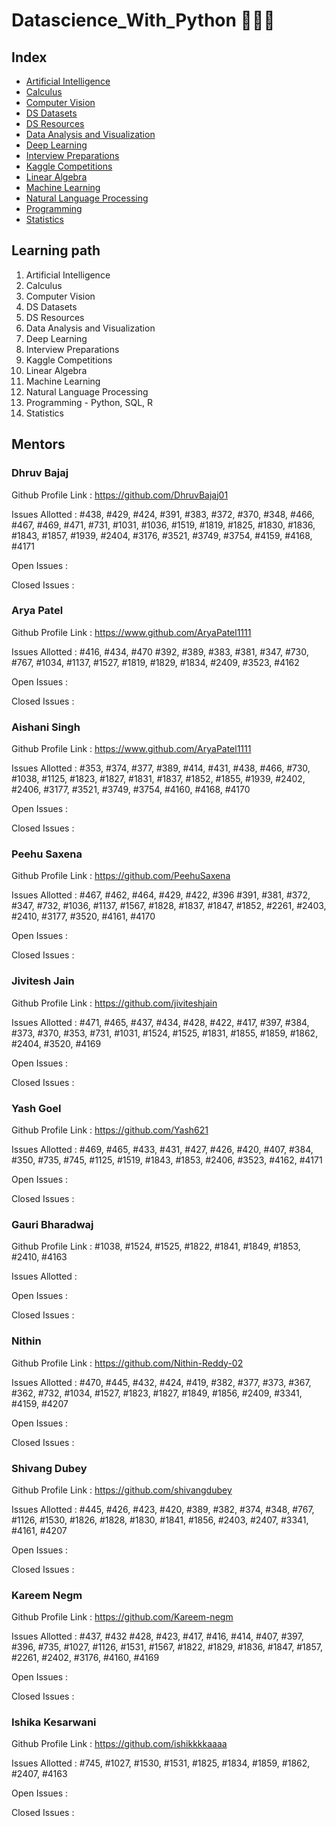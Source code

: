 <h1 align="left">Datascience_With_Python 👨🏻‍💻</h1>

## Index

- [Artificial Intelligence](https://github.com/girlscript/winter-of-contributing/tree/Datascience_With_Python/Datascience_With_Python/Artificial%20Intelligence)
- [Calculus](https://github.com/girlscript/winter-of-contributing/tree/Datascience_With_Python/Datascience_With_Python/Calculus)
- [Computer Vision](https://github.com/girlscript/winter-of-contributing/tree/Datascience_With_Python/Datascience_With_Python/Computer%20Vision)
- [DS Datasets](https://github.com/girlscript/winter-of-contributing/tree/Datascience_With_Python/Datascience_With_Python/DS%20Datasets)
- [DS Resources](https://github.com/girlscript/winter-of-contributing/tree/Datascience_With_Python/Datascience_With_Python/DS%20Resources)
- [Data Analysis and Visualization](https://github.com/girlscript/winter-of-contributing/tree/Datascience_With_Python/Datascience_With_Python/Data%20Analysis%20and%20Visualization)
- [Deep Learning](https://github.com/girlscript/winter-of-contributing/tree/Datascience_With_Python/Datascience_With_Python/Deep%20Learning)
- [Interview Preparations](https://github.com/girlscript/winter-of-contributing/tree/Datascience_With_Python/Datascience_With_Python/Interview%20Preparation)
- [Kaggle Competitions](https://github.com/girlscript/winter-of-contributing/tree/Datascience_With_Python/Datascience_With_Python/Kaggle%20Competitions)
- [Linear Algebra](https://github.com/girlscript/winter-of-contributing/tree/Datascience_With_Python/Datascience_With_Python/Linear%20Algebra)
- [Machine Learning](https://github.com/girlscript/winter-of-contributing/tree/Datascience_With_Python/Datascience_With_Python/Machine%20Learning)
- [Natural Language Processing](https://github.com/girlscript/winter-of-contributing/tree/Datascience_With_Python/Datascience_With_Python/Natural%20Language%20Processing)
- [Programming](https://github.com/girlscript/winter-of-contributing/tree/Datascience_With_Python/Datascience_With_Python/Programming)
- [Statistics](https://github.com/girlscript/winter-of-contributing/tree/Datascience_With_Python/Datascience_With_Python/Statistics)


## Learning path

1. Artificial Intelligence
2. Calculus
3. Computer Vision
4. DS Datasets
5. DS Resources
6. Data Analysis and Visualization
7. Deep Learning
8. Interview Preparations
9. Kaggle Competitions
10. Linear Algebra
11. Machine Learning
12. Natural Language Processing
13. Programming - Python, SQL, R
14. Statistics


## Mentors

### Dhruv Bajaj 

Github Profile Link : https://github.com/DhruvBajaj01 

Issues Allotted : #438, #429, #424, #391, #383, #372, #370, #348, #466, #467, #469, #471, #731, #1031, #1036, #1519, #1819, #1825, #1830, #1836, #1843, #1857, #1939, #2404, #3176, #3521, #3749, #3754, #4159, #4168, #4171

Open Issues :

Closed Issues : 


### Arya Patel

Github Profile Link : https://www.github.com/AryaPatel1111

Issues Allotted : #416, #434, #470 #392, #389, #383, #381, #347, #730, #767, #1034, #1137, #1527, #1819, #1829, #1834, #2409, #3523, #4162

Open Issues :

Closed Issues : 


### Aishani Singh

Github Profile Link : https://www.github.com/AryaPatel1111

Issues Allotted : #353, #374, #377, #389, #414, #431, #438, #466, #730, #1038, #1125, #1823, #1827, #1831, #1837, #1852, #1855, #1939, #2402, #2406, #3177, #3521, #3749, #3754, #4160, #4168, #4170

Open Issues :

Closed Issues : 


### Peehu Saxena

Github Profile Link : https://github.com/PeehuSaxena

Issues Allotted : #467, #462, #464, #429, #422, #396 #391, #381, #372, #347, #732, #1036, #1137, #1567, #1828, #1837, #1847, #1852, #2261, #2403, #2410, #3177, #3520, #4161, #4170

Open Issues :

Closed Issues : 


### Jivitesh Jain

Github Profile Link : https://github.com/jiviteshjain 

Issues Allotted : #471, #465, #437, #434, #428, #422, #417, #397, #384, #373, #370, #353, #731, #1031, #1524, #1525, #1831, #1855, #1859, #1862, #2404, #3520, #4169

Open Issues :

Closed Issues : 


### Yash Goel 

Github Profile Link : https://github.com/Yash621

Issues Allotted : #469, #465, #433, #431, #427, #426, #420, #407, #384, #350, #735, #745, #1125, #1519, #1843, #1853, #2406, #3523, #4162, #4171

Open Issues :

Closed Issues : 


### Gauri Bharadwaj

Github Profile Link : #1038, #1524, #1525, #1822, #1841, #1849, #1853, #2410, #4163

Issues Allotted :

Open Issues :

Closed Issues : 


### Nithin

Github Profile Link : https://github.com/Nithin-Reddy-02 

Issues Allotted : #470, #445, #432, #424, #419, #382, #377, #373, #367, #362, #732, #1034, #1527, #1823, #1827, #1849, #1856, #2409, #3341, #4159, #4207

Open Issues :

Closed Issues : 


### Shivang Dubey

Github Profile Link : https://github.com/shivangdubey 

Issues Allotted : #445, #426, #423, #420, #389, #382, #374, #348, #767, #1126, #1530, #1826, #1828, #1830, #1841, #1856, #2403, #2407, #3341, #4161, #4207

Open Issues :

Closed Issues : 


### Kareem Negm

Github Profile Link : https://github.com/Kareem-negm 

Issues Allotted : #437, #432 #428, #423, #417, #416, #414, #407, #397, #396, #735, #1027, #1126, #1531, #1567, #1822, #1829, #1836, #1847, #1857, #2261, #2402, #3176, #4160, #4169

Open Issues :

Closed Issues : 


### Ishika Kesarwani

Github Profile Link : https://github.com/ishikkkkaaaa

Issues Allotted : #745, #1027, #1530, #1531, #1825, #1834, #1859, #1862, #2407, #4163

Open Issues :

Closed Issues : 




